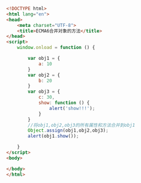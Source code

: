 
<BlogInfo title="108.ECMA合并对象的方法" author="白日梦想猿" pv=0 read_times=0 pre_cost_time=0分26秒 category="js学习" tag_list="['js学习']" create_time="2021.01.11 17:13:35" update_time="2021.01.11 17:16:08" />

```html
<!DOCTYPE html>
<html lang="en">
<head>
    <meta charset="UTF-8">
    <title>ECMA6合并对象的方法</title>
</head>
<script>
    window.onload = function () {

        var obj1 = {
            a: 10
        }
        var obj2 = {
            b: 20
        }
        var obj3 = {
            c: 30,
            show: function () {
                alert('show!!!');
            }
        }
        //将obj1,obj2,obj3的所有属性和方法合并到obj1
        Object.assign(obj1,obj2,obj3);
        alert(obj1.show());

    }
</script>
<body>

</body>
</html>
```
